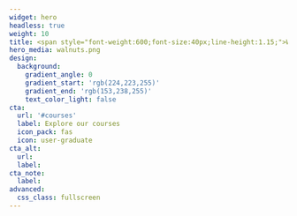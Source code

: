 ```yaml
---
widget: hero
headless: true
weight: 10
title: <span style="font-weight:600;font-size:40px;line-height:1.15;">Welcome to</span><br><span style="font-weight:600;font-size:66px;line-height:1.15;">KCL Men's Health</span><br><span style="font-weight:600;font-size:25px;line-height:1.15;">A student society and research group</span>
hero_media: walnuts.png
design:
  background:
    gradient_angle: 0
    gradient_start: 'rgb(224,223,255)'
    gradient_end: 'rgb(153,238,255)'
    text_color_light: false
cta:
  url: '#courses'
  label: Explore our courses
  icon_pack: fas
  icon: user-graduate
cta_alt:
  url:
  label:
cta_note:
  label:
advanced:
  css_class: fullscreen
---
```

